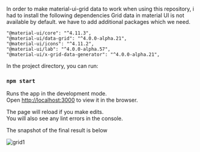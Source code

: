 In order to make material-ui-grid data to work when using this repository, i had to install the following dependencies
Grid data in material UI is not available by default. we have to add additional packages which we need. 

    "@material-ui/core": "^4.11.3",
    "@material-ui/data-grid": "^4.0.0-alpha.21",
    "@material-ui/icons": "^4.11.2",
    "@material-ui/lab": "^4.0.0-alpha.57",
    "@material-ui/x-grid-data-generator": "^4.0.0-alpha.21",
    
In the project directory, you can run:

### `npm start`

Runs the app in the development mode.\
Open [http://localhost:3000](http://localhost:3000) to view it in the browser.

The page will reload if you make edits.\
You will also see any lint errors in the console.

The snapshot of the final result is below

![grid1](https://user-images.githubusercontent.com/79240323/109452041-b7148d00-7a03-11eb-9acd-d883b692139c.png)
